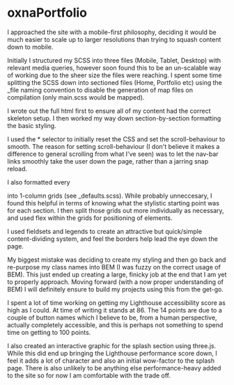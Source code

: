 # oxnaPortfolio



I approached the site with a mobile-first philosophy, deciding it would be much easier to scale up to larger resolutions than trying to squash content down to mobile.

Initially I structured my SCSS into three files (Mobile, Tablet, Desktop) with relevant media queries, however soon found this to be an un-scalable way of working due to
the sheer size the files were reaching. I spent some time splitting the SCSS down into sectioned files (Home, Portfolio etc) using the _file naming convention to disable 
the generation of map files on compilation (only main.scss would be mapped).


I wrote out the full html first to ensure all of my content had the correct skeleton setup. I then worked my way down section-by-section formatting the basic styling. 

I used the * selector to initially reset the CSS and set the scroll-behaviour to smooth. The reason for setting scroll-behaviour (I don't believe it makes a difference to general scrolling from what I've seen) was to let the nav-bar links smoothly take the user down the page, rather than a jarring snap reload.


I also formatted every <section> into 1-column grids (see _defaults.scss). While probably unneccesary, I found this helpful in terms of knowing what the stylistic starting point was for each section. I then split those grids out more individually as necessary, and used flex within the grids for positioning of elements.

I used fieldsets and legends to create an attractive but quick/simple content-dividing system, and feel the borders help lead the eye down the page.




My biggest mistake was deciding to create my styling and then go back and re-purpose my class names into BEM (I was fuzzy on the correct usage of BEM). 
This just ended up creating a large, finicky job at the end that I am yet to properly approach. Moving forward (with a now proper understanding of BEM) I will definitely ensure to build my projects using this from the get-go.


I spent a lot of time working on getting my Lighthouse accessibility score as high as I could. At time of writing it stands at 86. The 14 points are due to a couple of button names which I believe to be, from a human perspective, actually completely accessible, and this is perhaps not something to spend time on getting to 100 points.

I also created an interactive graphic for the splash section using three.js. While this did end up bringing the Lighthouse performance score down, I feel it adds a lot of character and also an initial wow-factor to the splash page. There is also unlikely to be anything else performance-heavy added to the site so for now I am comfortable with the trade off.
